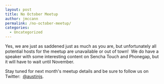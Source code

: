 ```yaml
---
layout: post
title: No October Meetup
author: jmccann
permalink: /no-october-meetup/
categories:
  - Uncategorized
---
```

Yes, we are just as saddened just as much as you are, but unfortunately all potential hosts for the meetup are unavailable or out of town!  We do have a speaker with some interesting content on Sencha Touch and Phonegap, but it will have to wait until November.

Stay tuned for next month's meetup details and be sure to follow us on Twitter:  [@austinjs][1].

 [1]: http://twitter.com/austinjs
